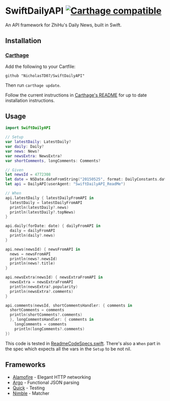 # SwiftDailyAPI [![Carthage compatible](https://img.shields.io/badge/Carthage-compatible-4BC51D.svg?style=flat)](https://github.com/Carthage/Carthage)

An API framework for ZhiHu's Daily News, built in Swift.

## Installation

### [Carthage]

[Carthage]: https://github.com/Carthage/Carthage

Add the following to your Cartfile:

```
github "NicholasTD07/SwiftDailyAPI"
```

Then run `carthage update`.

Follow the current instructions in [Carthage's README][carthage-installation]
for up to date installation instructions.

[carthage-installation]: https://github.com/Carthage/Carthage#adding-frameworks-to-an-application

## Usage

```swift
import SwiftDailyAPI

// Setup
var latestDaily: LatestDaily?
var daily: Daily?
var news: News?
var newsExtra: NewsExtra?
var shortComments, longComments: Comments?

// Given
let newsId = 4772308
let date = NSDate.dateFromString("20150525", format: DailyConstants.dateFormat)!
let api = DailyAPI(userAgent: "SwiftDailyAPI_ReadMe")

// When
api.latestDaily { latestDailyFromAPI in
  latestDaily = latestDailyFromAPI
  println(latestDaily?.news)
  println(latestDaily?.topNews)
}

api.daily(forDate: date) { dailyFromAPI in
  daily = dailyFromAPI
  println(daily?.news)
}

api.news(newsId) { newsFromAPI in
  news = newsFromAPI
  println(news?.newsId)
  println(news?.title)
}

api.newsExtra(newsId) { newsExtraFromAPI in
  newsExtra = newsExtraFromAPI
  println(newsExtra?.popularity)
  println(newsExtra?.comments)
}

api.comments(newsId, shortCommentsHandler: { comments in
  shortComments = comments
  println(shortComments?.comments)
  }, longCommentsHandler: { comments in
    longComments = comments
    println(longComments?.comments)
})
```

This code is tested in [ReadmeCodeSpecs.swift](./SwiftDailyAPITests/Specs/ReadmeCodeSpecs.swift). There's also a `When` part in the spec which expects all the vars in the `Setup` to be not nil.

## Frameworks

* [Alamofire] - Elegant HTTP networking
* [Argo]      - Functional JSON parsing
* [Quick]     - Testing
* [Nimble]    - Matcher

[Alamofire]: https://github.com/Alamofire/Alamofire
[Argo]: https://github.com/thoughtbot/Argo
[Quick]: https://github.com/Quick/Quick
[Nimble]: https://github.com/Quick/Nimble
